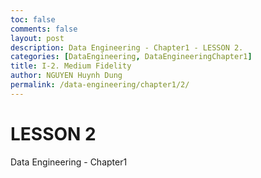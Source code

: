```yaml
---
toc: false
comments: false
layout: post
description: Data Engineering - Chapter1 - LESSON 2.
categories: [DataEngineering, DataEngineeringChapter1]
title: I-2. Medium Fidelity
author: NGUYEN Huynh Dung
permalink: /data-engineering/chapter1/2/
---
```


# LESSON 2
Data Engineering - Chapter1



